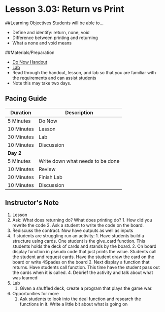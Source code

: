 # Lesson 3.03: Return vs Print

##Learning Objectives
Students will be able to... 
* Define and identify: return, none, void
* Difference between printing and returning
* What a none and void means 

##Materials/Preparation
* [Do Now Handout]
* [Lab]
* Read through the handout, lesson, and lab so that you are familiar with the requirements and can assist students
* Note this may take two days.

## Pacing Guide
| **Duration**   | **Description** |
| ---------- | ----------- |
| 5 Minutes  | Do Now      |
| 10 Minutes | Lesson      |
| 30 Minutes | Lab         |
| 10 Minutes | Discussion  |
| **Day 2**  |             |
| 5 Minutes  | Write down what needs to be done| 
| 10 Minutes | Review      | 
| 30 Minutes | Finish Lab  |
| 10 Minutes | Discussion  |  

## Instructor's Note
1. Lesson
  1. Ask: What does returning do? What does printing do? 
    1. How did you rewrite the code
    2. Ask a student to write the code on the board. 
  2. Rediscuss the contract. Now have outputs as well as inputs 
  3. If students are struggling run an activity: 
	1. Have students build a structure using cards. One student is the give_card function. This students holds the deck of cards and stands by the board. 
	2. On board display function in pseudo code that just prints the value. Students call the student and request cards. Have the student draw the card on the board or write 4Spades on the board
	3. Next display a function that returns. Have students call function. This time have the student pass out the cards when it is called. 
	4. Debrief the activity and talk about what was learned 
1. Lab
    1. Given a shuffled deck, create a program that plays the game war.  
4. Opportunities for more
    1. Ask students to look into the deal function and research the functions in it. Write a little bit about what is going on
  

[Do Now Handout]:https://teals-introcs.gitbooks.io/2nd-semester-introduction-to-computer-science-pri/content/do_now_303.html
[Lab]: https://teals-introcs.gitbooks.io/2nd-semester-introduction-to-computer-science-pri/content/lab_303.html